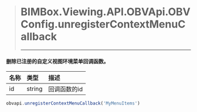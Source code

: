 > # BIMBox.Viewing.API.OBVApi.OBVConfig.unregisterContextMenuCallback
>
> ---

#### 删除已注册的自定义视图环境菜单回调函数。

| 名称 | 类型 | 描述 |
| :--- | :--- | :--- |
| id | string | 回调函数的id |

```js
obvapi.unregisterContextMenuCallback('MyMenuItems')
```



